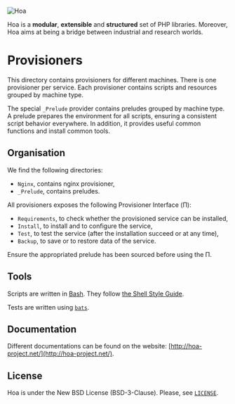 ![Hoa](http://static.hoa-project.net/Image/Hoa_small.png)

Hoa is a **modular**, **extensible** and **structured** set of PHP libraries.
Moreover, Hoa aims at being a bridge between industrial and research worlds.

# Provisioners

This directory contains provisioners for different machines. There is one
provisioner per service. Each provisioner contains scripts and resources grouped
by machine type.

The special `_Prelude` provider contains preludes grouped by machine type. A
prelude prepares the environment for all scripts, ensuring a consistent script
behavior everywhere. In addition, it provides useful common functions and
install common tools.

## Organisation

We find the following directories:

  * `Nginx`, contains nginx provisioner,
  * `_Prelude`, contains preludes.

All provisioners exposes the following Provisioner Interface (Π):

  * `Requirements`, to check whether the provisioned service can be
    installed,
  * `Install`, to install and to configure the service,
  * `Test`, to test the service (after the installation succeed or at any
    time),
  * `Backup`, to save or to restore data of the service.

Ensure the appropriated prelude has been sourced before using the Π.

## Tools

Scripts are written in [Bash](https://www.gnu.org/software/bash/). They follow
[the Shell Style Guide](https://google.github.io/styleguide/shell.xml).

Tests are written using [`bats`](https://github.com/sstephenson/bats).

## Documentation

Different documentations can be found on the website:
[http://hoa-project.net/](http://hoa-project.net/).

## License

Hoa is under the New BSD License (BSD-3-Clause). Please, see
[`LICENSE`](http://hoa-project.net/LICENSE).
